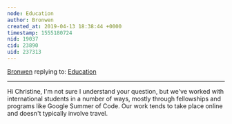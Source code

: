 ```yaml
---
node: Education 
author: Bronwen
created_at: 2019-04-13 18:38:44 +0000
timestamp: 1555180724
nid: 19037
cid: 23890
uid: 237313
---
```




[Bronwen](../profile/Bronwen) replying to: [Education ](../notes/ChristineColeman/04-11-2019/education)

----
Hi Christine, I'm not sure I understand your question, but we've worked with international students in a number of ways, mostly through fellowships and programs like Google Summer of Code. Our work tends to take place online and doesn't typically involve travel.